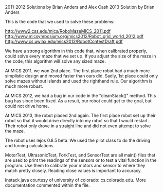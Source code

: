 2011-2012 Solutions by Brian Anders and Alex Cash
2013 Solution by Brian Anders

This is the code that we used to solve these problems:

http://www2.css.edu/mics/RoboMazeMICS_2011.pdf                                   
http://www.micsymposium.org/mics2012/Robot_grid_world_2012.pdf                
http://www.cs.uwlax.edu/mics2013/RobotContestDraft.pdf

We have a strong algorithm in this code that, when calibrated properly, could solve every maze that we set up. If you adjust the size of the maze in the code, this algorithm will solve any sized maze.

At MICS 2011, we won 2nd place. The first place robot had a much more simplistic design and moved faster than ours did. Sadly, 1st place could only solve mazes without islands and used the righthand rule. Our algorithm is much more robust.

At MICS 2012, we had a bug in our code in the "cleanStack()" method. This bug has since been fixed. As a result, our robot could get to the goal, but could not drive home.

At MICS 2013, the robot placed 2nd again. The first place robot set up their robot so that it would drive directly into my robot so that I would restart. Their robot only drove in a straight line and did not even attempt to solve the maze. 

The robot uses lejos 0.8.5 beta. We used the pilot class to do the driving and turning calculations. 

MotorTest, UltrasonicTest, ForkTest, and SensorTest are all main() files that are used to print the readings of the sensors or to test a vital function in the program. Use them to calibrate your motors and sensor to where they match pretty closely. Reading close values is important to accuracy.

Instack.java courtesy of university of colorado: cs.colorado.edu. More documentation
commented within the file.